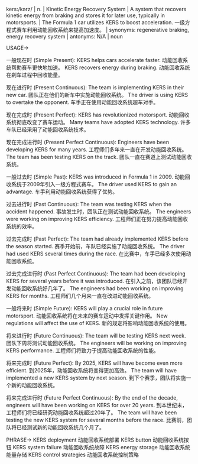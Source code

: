 kers:/kərz/ | n. | Kinetic Energy Recovery System | A system that recovers kinetic energy from braking and stores it for later use, typically in motorsports. | The Formula 1 car utilizes KERS to boost acceleration.  一级方程式赛车利用动能回收系统来提高加速度。 | synonyms: regenerative braking, energy recovery system | antonyms: N/A | noun


USAGE->

一般现在时 (Simple Present):
KERS helps cars accelerate faster.  动能回收系统帮助赛车更快地加速。
KERS recovers energy during braking.  动能回收系统在刹车过程中回收能量。

现在进行时 (Present Continuous):
The team is implementing KERS in their new car.  团队正在他们的新车中实施动能回收系统。
The driver is using KERS to overtake the opponent.  车手正在使用动能回收系统超车对手。

现在完成时 (Present Perfect):
KERS has revolutionized motorsport.  动能回收系统彻底改变了赛车运动。
Many teams have adopted KERS technology.  许多车队已经采用了动能回收系统技术。

现在完成进行时 (Present Perfect Continuous):
Engineers have been developing KERS for many years.  工程师们多年来一直在开发动能回收系统。
The team has been testing KERS on the track.  团队一直在赛道上测试动能回收系统。

一般过去时 (Simple Past):
KERS was introduced in Formula 1 in 2009.  动能回收系统于2009年引入一级方程式赛车。
The driver used KERS to gain an advantage.  车手利用动能回收系统获得了优势。

过去进行时 (Past Continuous):
The team was testing KERS when the accident happened.  事故发生时，团队正在测试动能回收系统。
The engineers were working on improving KERS efficiency.  工程师们正在努力提高动能回收系统的效率。

过去完成时 (Past Perfect):
The team had already implemented KERS before the season started.  赛季开始前，车队已经实施了动能回收系统。
The driver had used KERS several times during the race.  在比赛中，车手已经多次使用动能回收系统。

过去完成进行时 (Past Perfect Continuous):
The team had been developing KERS for several years before it was introduced.  在引入之前，该团队已经开发动能回收系统好几年了。
The engineers had been working on improving KERS for months. 工程师们几个月来一直在改进动能回收系统。

一般将来时 (Simple Future):
KERS will play a crucial role in future motorsport.  动能回收系统将在未来的赛车运动中发挥关键作用。
New regulations will affect the use of KERS.  新的规定将影响动能回收系统的使用。

将来进行时 (Future Continuous):
The team will be testing KERS next week.  团队下周将测试动能回收系统。
The engineers will be working on improving KERS performance.  工程师们将致力于提高动能回收系统的性能。

将来完成时 (Future Perfect):
By 2025, KERS will have become even more efficient.  到2025年，动能回收系统将变得更加高效。
The team will have implemented a new KERS system by next season.  到下个赛季，团队将实施一个新的动能回收系统。

将来完成进行时 (Future Perfect Continuous):
By the end of the decade, engineers will have been working on KERS for over 20 years.  到本世纪末，工程师们将已经研究动能回收系统超过20年了。
The team will have been testing the new KERS system for several months before the race. 比赛前，团队将已经测试新的动能回收系统几个月了。


PHRASE->
KERS deployment  动能回收系统部署
KERS button  动能回收系统按钮
KERS system failure  动能回收系统故障
KERS energy storage  动能回收系统能量存储
KERS control strategies  动能回收系统控制策略
